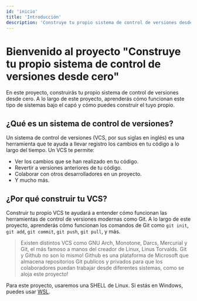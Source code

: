 ```yaml
---
id: 'inicio'
title: 'Introducción'
description: 'Construye tu propio sistema de control de versiones desde cero.'
---
```

# Bienvenido al proyecto "Construye tu propio sistema de control de versiones desde cero"

En este proyecto, construirás tu propio sistema de control de versiones desde cero. A lo largo de este proyecto, aprenderás cómo funcionan este tipo de sistemas bajo el capó y cómo puedes construir el tuyo propio.

## ¿Qué es un sistema de control de versiones?

Un sistema de control de versiones (VCS, por sus siglas en inglés) es una herramienta que te ayuda a llevar registro los cambios en tu código a lo largo del tiempo. Un VCS te permite:
- Ver los cambios que se han realizado en tu código.
- Revertir a versiones anteriores de tu código.
- Colaborar con otros desarrolladores en un proyecto.
- Y mucho más.

## ¿Por qué construir tu VCS?

Construir tu propio VCS te ayudará a entender cómo funcionan las herramientas de control de versiones modernas como Git. A lo largo de este proyecto, aprenderás cómo funcionan los comandos de Git como `git init`, `git add`, `git commit`, `git push`, `git pull`, y más.


> Existen distintos VCS como GNU Arch, Monotone, Darcs, Mercurial y Git, el más famoso a manos del creador de Linux, Linus Torvalds.
> Git y Github no son lo mismo! Github es una plataforma de Microsoft que almacena repositorios Git publicos y privados para que los colaboradores puedan trabajar desde diferentes sistemas, como se aloja este proyecto!

Para este proyecto, usaremos una SHELL de Linux. Si estás en Windows, puedes usar [WSL](https://learn.microsoft.com/en-us/windows/wsl/about).
